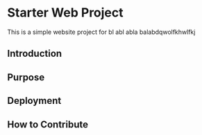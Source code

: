 # Starter Web Project

This is a simple website project for bl abl abla balabdqwolfkhwlfkj

## Introduction

## Purpose

## Deployment

## How to Contribute
